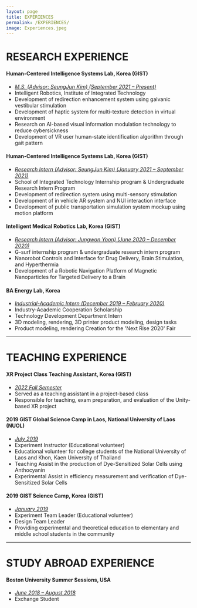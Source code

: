 ```yaml
---
layout: page
title: EXPERIENCES
permalink: /EXPERIENCES/
image: Experiences.jpeg
---
```


# RESEARCH EXPERIENCE
#### Human-Centered Intelligence Systems Lab, Korea (GIST)
* <i><u>M.S. (Advisor: SeungJun Kim) (September 2021 – Present)</u></i><br />
* Intelligent Robotics, Institute of Integrated Technology<br />
* Development of redirection enhancement system using galvanic vestibular stimulation<br />
* Development of haptic system for multi-texture detection in virtual environment<br />
* Research on AI-based visual information modulation technology to reduce cybersickness<br />
* Development of VR user human-state identification algorithm through gait pattern

#### Human-Centered Intelligence Systems Lab, Korea (GIST)
* <i><u>Research Intern (Advisor: SeungJun Kim) (January 2021 – September 2021)</u></i><br />
* School of Integrated Technology Internship program & Undergraduate Research Intern Program<br />
* Development of redirection system using multi-sensory stimulation<br />
* Development of in vehicle AR system and NUI interaction interface<br />
* Development of public transportation simulation system mockup using motion platform

#### Intelligent Medical Robotics Lab, Korea (GIST)
* <i><u>Research Intern (Advisor: Jungwon Yoon) (June 2020 – December 2020)</u></i><br />
* G-surf internship program & undergraduate research intern program<br />
* Nanorobot Controls and Interface for Drug Delivery, Brain Stimulation, and Hyperthermia<br />
* Development of a Robotic Navigation Platform of Magnetic Nanoparticles for Targeted Delivery to a Brain

#### BA Energy Lab, Korea
* <i><u>Industrial-Academic Intern (December 2019 – February 2020)</u></i><br />
* Industry-Academic Cooperation Scholarship<br />
* Technology Development Department Intern<br />
* 3D modeling, rendering, 3D printer product modeling, design tasks<br />
* Product modeling, rendering Creation for the 'Next Rise 2020' Fair

***

# TEACHING EXPERIENCE
#### XR Project Class Teaching Assistant, Korea (GIST)
* <i><u>2022 Fall Semester</u></i><br />
* Served as a teaching assistant in a project-based class
* Responsible for teaching, exam preparation, and evaluation of the Unity-based XR project

#### 2019 GIST Global Science Camp in Laos, National University of Laos (NUOL)
* <i><u>July 2019</u></i><br />
* Experiment Instructor (Educational volunteer)
* Educational volunteer for college students of the National University of Laos and Khon, Kaen University of Thailand
* Teaching Assist in the production of Dye-Sensitized Solar Cells using Anthocyanin
* Experimental Assist in efficiency measurement and verification of Dye-Sensitized Solar Cells

#### 2019 GIST Science Camp, Korea (GIST)
* <i><u>January 2019</u></i><br />
* Experiment Team Leader (Educational volunteer)
* Design Team Leader
* Providing experimental and theoretical education to elementary and middle school students in the community

***

# STUDY ABROAD EXPERIENCE
#### Boston University Summer Sessions, USA
* <i><u>June 2018 – August 2018</u></i><br />
* Exchange Student<br />